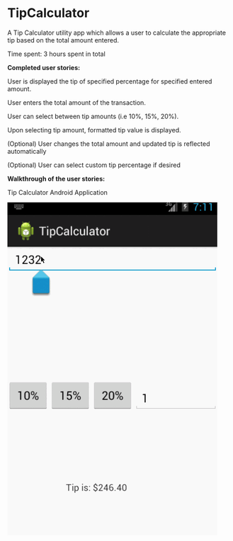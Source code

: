 TipCalculator
=============

A Tip Calculator utility app which allows a user to calculate the appropriate tip based on the total amount entered.

Time spent: 3 hours spent in total

<b>Completed user stories:</b>

User is displayed the tip of specified percentage for specified entered amount.

User enters the total amount of the transaction.

User can select between tip amounts (i.e 10%, 15%, 20%).

Upon selecting tip amount, formatted tip value is displayed.

(Optional) User changes the total amount and updated tip is reflected automatically

(Optional) User can select custom tip percentage if desired


<b>Walkthrough of the user stories:</b>

Tip Calculator Android Application

![Video Walkthrough](tipcalc.gif)
